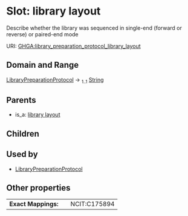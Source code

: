 
# Slot: library layout


Describe whether the library was sequenced in single-end (forward or reverse) or paired-end mode

URI: [GHGA:library_preparation_protocol_library_layout](https://w3id.org/GHGA/library_preparation_protocol_library_layout)


## Domain and Range

[LibraryPreparationProtocol](LibraryPreparationProtocol.md) &#8594;  <sub>1..1</sub> [String](types/String.md)

## Parents

 *  is_a: [library layout](library_layout.md)

## Children


## Used by

 * [LibraryPreparationProtocol](LibraryPreparationProtocol.md)

## Other properties

|  |  |  |
| --- | --- | --- |
| **Exact Mappings:** | | NCIT:C175894 |


